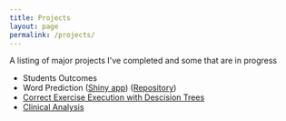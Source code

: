 ```yaml
---
title: Projects
layout: page
permalink: /projects/
---
```


A listing of major projects I've completed and some that are in progress
- Students Outcomes
- Word Prediction ([Shiny app](https://cemalec.shinyapps.io/WordPredict/)) ([Repository](https://github.com/cemalec/Data-Science-Porfolio/tree/master/Capstone%20Project-NLP))
- [Correct Exercise Execution with Descision Trees](https://cemalec.github.io/portfolio/PML_project.html)
- [Clinical Analysis](https://cemalec.github.io/portfolio/PBC_analysis.html)
